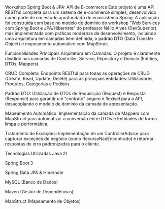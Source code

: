 Workshop Spring Boot & JPA: API de E-commerce
Este projeto é uma API RESTful completa para um sistema de e-commerce simples, desenvolvido como parte de um estudo aprofundado do ecossistema Spring. A aplicação foi construída com base no modelo de domínio do workshop "Web Services com Spring Boot e JPA/Hibernate" do professor Nélio Alves (DevSuperior), mas implementada com práticas modernas de desenvolvimento, incluindo uma arquitetura em camadas bem definida, o padrão DTO (Data Transfer Object) e mapeamento automático com MapStruct.

Funcionalidades Principais
Arquitetura em Camadas: O projeto é claramente dividido nas camadas de Controller, Service, Repository e Domain (Entities, DTOs, Mappers).

CRUD Completo: Endpoints RESTful para todas as operações de CRUD (Create, Read, Update, Delete) para as principais entidades: Utilizadores, Produtos, Categorias e Pedidos.

Padrão DTO: Utilização de DTOs de Requisição (Request) e Resposta (Response) para garantir um "contrato" seguro e flexível para a API, desacoplando o modelo de domínio da camada de apresentação.

Mapeamento Automático: Implementação da camada de Mappers com MapStruct para automatizar a conversão entre DTOs e Entidades de forma limpa e performática.

Tratamento de Exceções: Implementação de um ControllerAdvice para capturar exceções de negócio (como RecursoNaoEncontrado) e retornar respostas de erro padronizadas para o cliente.

Tecnologias Utilizadas
Java 21

Spring Boot 3

Spring Data JPA & Hibernate

MySQL (Banco de Dados)

Maven (Gestor de Dependências)

MapStruct (Mapeamento de Objetos)
